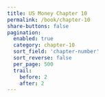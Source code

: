 ```yaml
---
title: US Money Chapter 10
permalink: /book/chapter-10
share-buttons: false
pagination:
  enabled: true
  category: chapter-10
  sort_field: 'chapter-number'
  sort_reverse: false
  per_page: 500
  trail:
    before: 2
    after: 2
---
```

